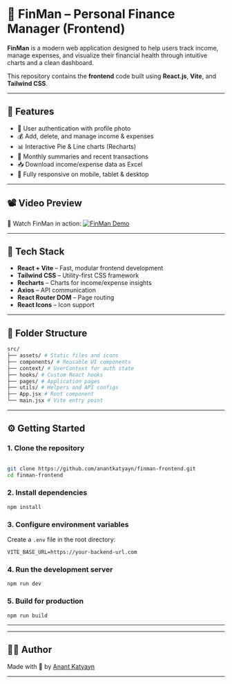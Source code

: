 # 💸 FinMan – Personal Finance Manager (Frontend)

**FinMan** is a modern web application designed to help users track income, manage expenses, and visualize their financial health through intuitive charts and a clean dashboard.

This repository contains the **frontend** code built using **React.js**, **Vite**, and **Tailwind CSS**.

---

## 🚀 Features

- 🔐 User authentication with profile photo
- 💰 Add, delete, and manage income & expenses
- 📊 Interactive Pie & Line charts (Recharts)
- 📆 Monthly summaries and recent transactions
- 📥 Download income/expense data as Excel
- 📱 Fully responsive on mobile, tablet & desktop

---

## 📽️ Video Preview

🎥 Watch FinMan in action:
[![FinMan Demo](./FinMan_thumbnail.png)](https://youtu.be/XHzPr9AgT24?si=LmfKMiBmYmLAZrxU)



---

## 🧱 Tech Stack

- **React + Vite** – Fast, modular frontend development
- **Tailwind CSS** – Utility-first CSS framework
- **Recharts** – Charts for income/expense insights
- **Axios** – API communication
- **React Router DOM** – Page routing
- **React Icons** – Icon support

---

## 📁 Folder Structure

```bash
src/
├── assets/ # Static files and icons
├── components/ # Reusable UI components
├── context/ # UserContext for auth state
├── hooks/ # Custom React hooks
├── pages/ # Application pages
├── utils/ # Helpers and API configs
├── App.jsx # Root component
└── main.jsx # Vite entry point
```

---

## ⚙️ Getting Started

### 1. Clone the repository

```bash

git clone https://github.com/anantkatyayn/finman-frontend.git
cd finman-frontend

```

### 2. Install dependencies

```
npm install
```

### 3. Configure environment variables

Create a `.env` file in the root directory:
```
VITE_BASE_URL=https://your-backend-url.com
```

### 4. Run the development server

```
npm run dev

```

### 5. Build for production
```
npm run build
```


---

---

## 👨‍💻 Author

Made with 💚 by [Anant Katyayn](https://github.com/anantkatyayn)

---

